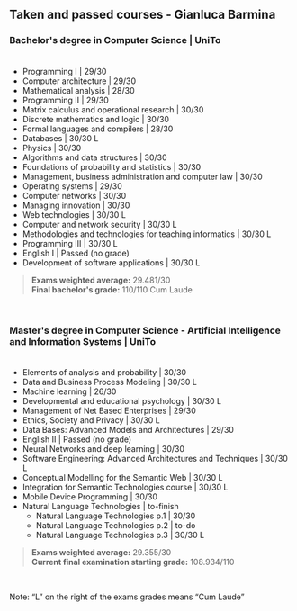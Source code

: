 ## Taken and passed courses - Gianluca Barmina

### Bachelor's degree in Computer Science | UniTo<br><br>


- Programming I | 29/30
- Computer architecture | 29/30
- Mathematical analysis | 28/30
- Programming II | 29/30
- Matrix calculus and operational research | 30/30
- Discrete mathematics and logic | 30/30
- Formal languages and compilers | 28/30
- Databases | 30/30 L
- Physics | 30/30
- Algorithms and data structures | 30/30
- Foundations of probability and statistics | 30/30
- Management, business administration and computer law | 30/30
- Operating systems | 29/30
- Computer networks | 30/30
- Managing innovation | 30/30
- Web technologies | 30/30 L
- Computer and network security | 30/30 L
- Methodologies and technologies for teaching informatics | 30/30 L
- Programming III | 30/30 L
- English I | Passed (no grade)
- Development of software applications | 30/30 L

>**Exams weighted average:** 29.481/30<br>
>**Final bachelor's grade:** 110/110 Cum Laude

<br>

### Master's degree in Computer Science - Artificial Intelligence and Information Systems | UniTo<br><br>

- Elements of analysis and probability | 30/30
- Data and Business Process Modeling | 30/30 L
- Machine learning | 26/30
- Developmental and educational psychology | 30/30 L
- Management of Net Based Enterprises | 29/30
- Ethics, Society and Privacy | 30/30 L
- Data Bases: Advanced Models and Architectures | 29/30
- English II | Passed (no grade)
- Neural Networks and deep learning | 30/30
- Software Engineering: Advanced Architectures and Techniques | 30/30 L
- Conceptual Modelling for the Semantic Web | 30/30 L
- Integration for Semantic Technologies course | 30/30 L
- Mobile Device Programming | 30/30
- Natural Language Technologies | to-finish
    - Natural Language Technologies p.1 | 30/30
    - Natural Language Technologies p.2 | to-do
    - Natural Language Technologies p.3 | 30/30 L
<!-- to-do section

- Natural Language Technologies | to-do
-->

>**Exams weighted average:** 29.355/30<br>
>**Current final examination starting grade:** 108.934/110<br>

<br>

Note: “L” on the right of the exams grades means “Cum Laude”